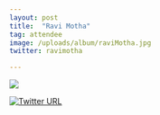 ```yaml
---
layout: post
title:  "Ravi Motha"
tag: attendee
image: /uploads/album/raviMotha.jpg
twitter: ravimotha

---
```


![]({{page.image}})

[![Twitter URL](https://img.shields.io/twitter/url/https/twitter.com/{{page.twitter}}.svg?style=social&label=Follow%20%40{{page.twitter}})](https://twitter.com/{{page.twitter}})
